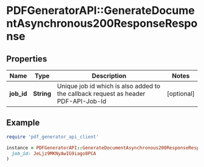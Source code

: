 # PDFGeneratorAPI::GenerateDocumentAsynchronous200ResponseResponse

## Properties

| Name | Type | Description | Notes |
| ---- | ---- | ----------- | ----- |
| **job_id** | **String** | Unique job id which is also added to the callback request as header PDF-API-Job-Id | [optional] |

## Example

```ruby
require 'pdf_generator_api_client'

instance = PDFGeneratorAPI::GenerateDocumentAsynchronous200ResponseResponse.new(
  job_id: JeLjz9MKNyAwIG9iago8PCA
)
```

